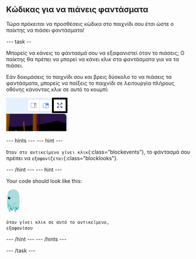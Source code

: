 ## Κώδικας για να πιάνεις φαντάσματα

Τώρα πρόκειται να προσθέσεις κώδικα στο παιχνίδι σου έτσι ώστε ο παίκτης να πιάσει φαντάσματα!

\--- task --

Μπορείς να κάνεις το φάντασμά σου να εξαφανιστεί όταν το πιάσεις; Ο παίκτης θα πρέπει να μπορεί να κάνει κλικ στα φαντάσματα για να τα πιάσει.

Εάν δοκιμάσεις το παιχνίδι σου και βρεις δύσκολο το να πιάσεις τα φαντάσματα, μπορείς να παίξεις το παιχνίδι σε λειτουργία πλήρους οθόνης κάνοντας κλικ σε αυτό το κουμπί:

![screenshot](images/ghost-fullscreen-annotated.png)

\--- hints \--- \--- hint \---

`Όταν στο αντικείμενο γίνει κλικ`{:class=”blockevents”}, το φάντασμά σου πρέπει να `εξαφανίζεται`{:class=”blocklooks"}.

\--- /hint \--- \--- hint \---

Your code should look like this:

![ghost-sprite](images/ghost-sprite.png)

```blocks3
όταν γίνει κλικ σε αυτό το αντικείμενο,
εξαφανίσου
```

\--- /hint \--- \--- /hints \---

\--- /task \---